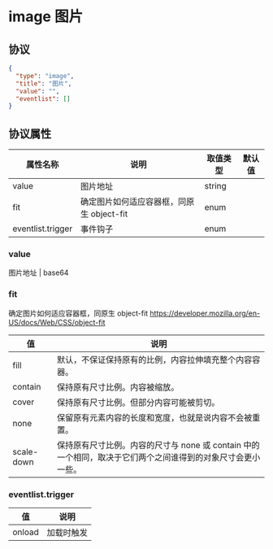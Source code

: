 # image 图片


## 协议

```json
{
  "type": "image",
  "title": "图片",
  "value": "",
  "eventlist": []
}
```

## 协议属性
| 属性名称 | 说明 | 取值类型 | 默认值
| ---- | ---- | ---- | ---- |
| value | 图片地址 | string |  |
| fit | 确定图片如何适应容器框，同原生 object-fit | enum |  |
| eventlist.trigger | 事件钩子 | enum |  |

### value
图片地址 | base64

### fit
确定图片如何适应容器框，同原生 object-fit https://developer.mozilla.org/en-US/docs/Web/CSS/object-fit

| 值 | 说明 |
| ---- | ---- |
| fill | 默认，不保证保持原有的比例，内容拉伸填充整个内容容器。 |
| contain | 保持原有尺寸比例。内容被缩放。 |
| cover | 保持原有尺寸比例。但部分内容可能被剪切。 |
| none | 保留原有元素内容的长度和宽度，也就是说内容不会被重置。 |
| scale-down | 保持原有尺寸比例。内容的尺寸与 none 或 contain 中的一个相同，取决于它们两个之间谁得到的对象尺寸会更小一些。 |

### eventlist.trigger
| 值 | 说明 |
| ---- | ---- |
| onload | 加载时触发 |
